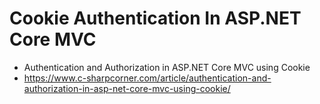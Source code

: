 # Cookie Authentication In ASP.NET Core MVC
+ Authentication and Authorization in ASP.NET Core MVC using Cookie
+ https://www.c-sharpcorner.com/article/authentication-and-authorization-in-asp-net-core-mvc-using-cookie/

